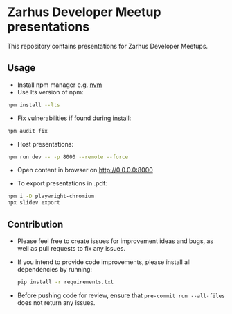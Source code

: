 # Zarhus Developer Meetup presentations

This repository contains presentations for Zarhus Developer Meetups.

## Usage

* Install npm manager e.g. [nvm](https://github.com/nvm-sh/nvm?tab=readme-ov-file#install--update-script)
* Use lts version of npm:

```bash
npm install --lts
```

* Fix vulnerabilities if found during install:

```bash
npm audit fix
```

* Host presentations:

```bash
npm run dev -- -p 8000 --remote --force
```

- Open content in browser on http://0.0.0.0:8000

* To export presentations in .pdf:

```bash
npm i -D playwright-chromium
npx slidev export
```

## Contribution

- Please feel free to create issues for improvement ideas and bugs, as well as
  pull requests to fix any issues.
- If you intend to provide code improvements, please install all dependencies
  by running:

  ```bash
  pip install -r requirements.txt
  ```

- Before pushing code for review, ensure that `pre-commit run --all-files` does
  not return any issues.
